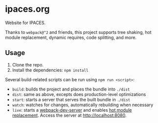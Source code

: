 # ipaces.org

Website for IPACES.

Thanks to `webpack@^2` and friends, this project supports tree shaking, hot
module replacement, dynamic requires, code splitting, and more.

## Usage
1. Clone the repo.
2. Install the dependencies: `npm install`

Several build-related scripts can be run using `npm run <script>`:
- `build`: builds the project and places the bundle into `./dist`
- `dist`: same as above, excepts does production-level optimizations
- `start`: starts a server that serves the built bundle in `./dist`
- `watch`: watches for changes, automatically rebuilding when necessary
- `live`: starts a [webpack-dev-server](https://github.com/webpack/docs/wiki/webpack-dev-server)
    and enables [hot module replacement](https://github.com/webpack/docs/wiki/hot-module-replacement-with-webpack).
    Access the server at [http://localhost:8080](http://localhost:8080).

